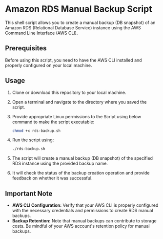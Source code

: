 # Amazon RDS Manual Backup Script

This shell script allows you to create a manual backup (DB snapshot) of an Amazon RDS (Relational Database Service) instance using the AWS Command Line Interface (AWS CLI).

## Prerequisites

Before using this script, you need to have the AWS CLI installed and properly configured on your local machine.


## Usage

1. Clone or download this repository to your local machine.

2. Open a terminal and navigate to the directory where you saved the script.

3. Provide appropriate Linux permissions to the Script using below command to make the script executable:

   ```bash
   chmod +x rds-backup.sh

4. Run the script using:

   ```bash
   ./rds-backup.sh

5. The script will create a manual backup (DB snapshot) of the specified RDS instance using the provided backup name.

6. It will check the status of the backup creation operation and provide feedback on whether it was successful.

## Important Note
* **AWS CLI Configuration:** Verify that your AWS CLI is properly configured with the necessary credentials and permissions to create RDS manual backups.
* **Backup Retention:** Note that manual backups can contribute to storage costs. Be mindful of your AWS account's retention policy for manual backups.

